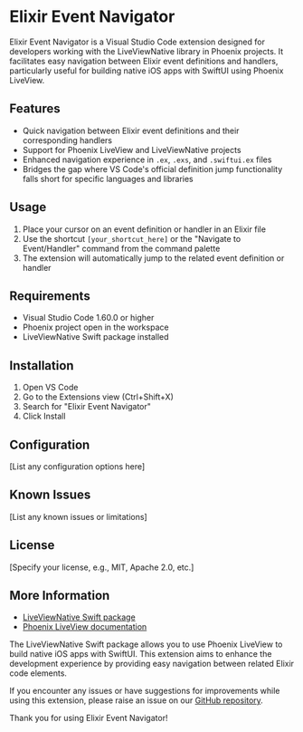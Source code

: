 # Elixir Event Navigator

Elixir Event Navigator is a Visual Studio Code extension designed for developers working with the LiveViewNative library in Phoenix projects. It facilitates easy navigation between Elixir event definitions and handlers, particularly useful for building native iOS apps with SwiftUI using Phoenix LiveView.

## Features

- Quick navigation between Elixir event definitions and their corresponding handlers
- Support for Phoenix LiveView and LiveViewNative projects
- Enhanced navigation experience in `.ex`, `.exs`, and `.swiftui.ex` files
- Bridges the gap where VS Code's official definition jump functionality falls short for specific languages and libraries

## Usage

1. Place your cursor on an event definition or handler in an Elixir file
2. Use the shortcut `[your_shortcut_here]` or the "Navigate to Event/Handler" command from the command palette
3. The extension will automatically jump to the related event definition or handler

## Requirements

- Visual Studio Code 1.60.0 or higher
- Phoenix project open in the workspace
- LiveViewNative Swift package installed

## Installation

1. Open VS Code
2. Go to the Extensions view (Ctrl+Shift+X)
3. Search for "Elixir Event Navigator"
4. Click Install

## Configuration

[List any configuration options here]

## Known Issues

[List any known issues or limitations]


## License

[Specify your license, e.g., MIT, Apache 2.0, etc.]

## More Information

- [LiveViewNative Swift package](https://github.com/liveview-native/liveview-native-swift)
- [Phoenix LiveView documentation](https://hexdocs.pm/phoenix_live_view/Phoenix.LiveView.html)

The LiveViewNative Swift package allows you to use Phoenix LiveView to build native iOS apps with SwiftUI. This extension aims to enhance the development experience by providing easy navigation between related Elixir code elements.

If you encounter any issues or have suggestions for improvements while using this extension, please raise an issue on our [GitHub repository](your_repository_link_here).

Thank you for using Elixir Event Navigator!